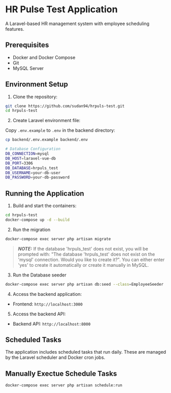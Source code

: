 # HR Pulse Test Application

A Laravel-based HR management system with employee scheduling features.

## Prerequisites

- Docker and Docker Compose
- Git
- MySQL Server

## Environment Setup

1. Clone the repository:
```bash
git clone https://github.com/sudan94/hrpuls-test.git
cd hrpuls-test
```

2. Create Laravel environment file:

Copy `.env.example` to `.env` in the backend directory:
```bash
cp backend/.env.example backend/.env
```

```bash
# Database Configuration
DB_CONNECTION=mysql
DB_HOST=laravel-vue-db
DB_PORT=3306
DB_DATABASE=hrpuls_test
DB_USERNAME=your-db-user
DB_PASSWORD=your-db-password
```


## Running the Application

1. Build and start the containers:
```bash
cd hrpuls-test
docker-compose up -d --build
```

2. Run the migration
```bash
docker-compose exec server php artisan migrate
```
> **_NOTE:_** If the database 'hrpuls_test' does not exist, you will be prompted with: "The database 'hrpuls_test' does not exist on the 'mysql' connection. Would you like to create it?". You can either enter 'yes' to create it automatically or create it manually in MySQL.

3. Run the Database seeder
```bash
docker-compose exec server php artisan db:seed --class=EmployeeSeeder
```

4. Access the backend application:
- Frontend: `http://localhost:3000`

5. Access the backend API:
- Backend API: `http://localhost:8000`

## Scheduled Tasks

The application includes scheduled tasks that run daily. These are managed by the Laravel scheduler and Docker cron jobs.

## Manually Exectue Schedule Tasks
 ```bash
docker-compose exec server php artisan schedule:run
```